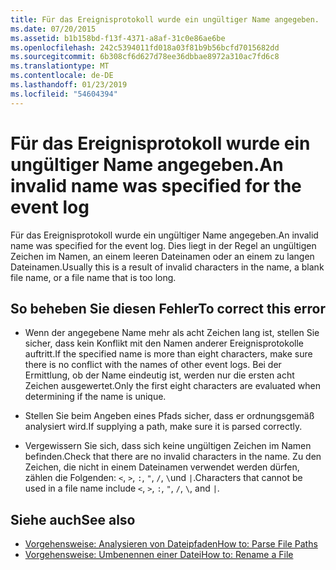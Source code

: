 ```yaml
---
title: Für das Ereignisprotokoll wurde ein ungültiger Name angegeben.
ms.date: 07/20/2015
ms.assetid: b1b158bd-f13f-4371-a8af-31c0e86ae6be
ms.openlocfilehash: 242c5394011fd018a03f81b9b56bcfd7015682dd
ms.sourcegitcommit: 6b308cf6d627d78ee36dbbae8972a310ac7fd6c8
ms.translationtype: MT
ms.contentlocale: de-DE
ms.lasthandoff: 01/23/2019
ms.locfileid: "54604394"
---
```

# <a name="an-invalid-name-was-specified-for-the-event-log"></a><span data-ttu-id="613e4-102">Für das Ereignisprotokoll wurde ein ungültiger Name angegeben.</span><span class="sxs-lookup"><span data-stu-id="613e4-102">An invalid name was specified for the event log</span></span>
<span data-ttu-id="613e4-103">Für das Ereignisprotokoll wurde ein ungültiger Name angegeben.</span><span class="sxs-lookup"><span data-stu-id="613e4-103">An invalid name was specified for the event log.</span></span> <span data-ttu-id="613e4-104">Dies liegt in der Regel an ungültigen Zeichen im Namen, an einem leeren Dateinamen oder an einem zu langen Dateinamen.</span><span class="sxs-lookup"><span data-stu-id="613e4-104">Usually this is a result of invalid characters in the name, a blank file name, or a file name that is too long.</span></span>  
  
## <a name="to-correct-this-error"></a><span data-ttu-id="613e4-105">So beheben Sie diesen Fehler</span><span class="sxs-lookup"><span data-stu-id="613e4-105">To correct this error</span></span>  
  
-   <span data-ttu-id="613e4-106">Wenn der angegebene Name mehr als acht Zeichen lang ist, stellen Sie sicher, dass kein Konflikt mit den Namen anderer Ereignisprotokolle auftritt.</span><span class="sxs-lookup"><span data-stu-id="613e4-106">If the specified name is more than eight characters, make sure there is no conflict with the names of other event logs.</span></span> <span data-ttu-id="613e4-107">Bei der Ermittlung, ob der Name eindeutig ist, werden nur die ersten acht Zeichen ausgewertet.</span><span class="sxs-lookup"><span data-stu-id="613e4-107">Only the first eight characters are evaluated when determining if the name is unique.</span></span>  
  
-   <span data-ttu-id="613e4-108">Stellen Sie beim Angeben eines Pfads sicher, dass er ordnungsgemäß analysiert wird.</span><span class="sxs-lookup"><span data-stu-id="613e4-108">If supplying a path, make sure it is parsed correctly.</span></span>  
  
-   <span data-ttu-id="613e4-109">Vergewissern Sie sich, dass sich keine ungültigen Zeichen im Namen befinden.</span><span class="sxs-lookup"><span data-stu-id="613e4-109">Check that there are no invalid characters in the name.</span></span> <span data-ttu-id="613e4-110">Zu den Zeichen, die nicht in einem Dateinamen verwendet werden dürfen, zählen die Folgenden: `<`, `>`, `:`, `"`, `/`, `\`und `|`.</span><span class="sxs-lookup"><span data-stu-id="613e4-110">Characters that cannot be used in a file name include `<`, `>`, `:`, `"`, `/`, `\`, and `|`.</span></span>  
  
## <a name="see-also"></a><span data-ttu-id="613e4-111">Siehe auch</span><span class="sxs-lookup"><span data-stu-id="613e4-111">See also</span></span>
- [<span data-ttu-id="613e4-112">Vorgehensweise: Analysieren von Dateipfaden</span><span class="sxs-lookup"><span data-stu-id="613e4-112">How to: Parse File Paths</span></span>](../../visual-basic/developing-apps/programming/drives-directories-files/how-to-parse-file-paths.md)
- [<span data-ttu-id="613e4-113">Vorgehensweise: Umbenennen einer Datei</span><span class="sxs-lookup"><span data-stu-id="613e4-113">How to: Rename a File</span></span>](../../visual-basic/developing-apps/programming/drives-directories-files/how-to-rename-a-file.md)

